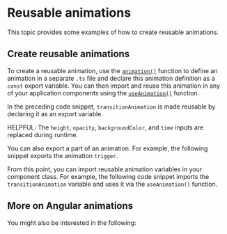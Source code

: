 # Reusable animations

This topic provides some examples of how to create reusable animations.

## Create reusable animations

To create a reusable animation, use the [`animation()`](api/animations/animation) function to define an animation in a separate `.ts` file and declare this animation definition as a `const` export variable.
You can then import and reuse this animation in any of your application components using the [`useAnimation()`](api/animations/useAnimation) function.

<docs-code header="src/app/animations.ts" path="adev/content/examples/animations/src/app/animations.1.ts" visibleRegion="animation-const"/>

In the preceding code snippet, `transitionAnimation` is made reusable by declaring it as an export variable.

HELPFUL: The `height`, `opacity`, `backgroundColor`, and `time` inputs are replaced during runtime.

You can also export a part of an animation.
For example, the following snippet exports the animation `trigger`.

<docs-code header="src/app/animations.1.ts" path="adev/content/examples/animations/src/app/animations.1.ts" visibleRegion="trigger-const"/>

From this point, you can import reusable animation variables in your component class.
For example, the following code snippet imports the `transitionAnimation` variable and uses it via the `useAnimation()` function.

<docs-code header="src/app/open-close.component.ts" path="adev/content/examples/animations/src/app/open-close.component.3.ts" visibleRegion="reusable"/>

## More on Angular animations

You might also be interested in the following:

<docs-pill-row>
  <docs-pill href="guide/animations" title="Introduction to Angular animations"/>
  <docs-pill href="guide/animations/transition-and-triggers" title="Transition and triggers"/>
  <docs-pill href="guide/animations/complex-sequences" title="Complex animation sequences"/>
  <docs-pill href="guide/animations/route-animations" title="Route transition animations"/>
</docs-pill-row>
